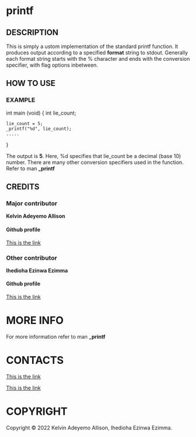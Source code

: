 # printf


## DESCRIPTION
This is simply a ustom implementation of the standard printf function. It produces output according to a specified **format** string to stdout. Generally each format string starts with the % character and ends with the conversion specifier, with flag options inbetween.


## HOW TO USE

### EXAMPLE

int main (void)
\{
	int lie_count;

	lie_count = 5;
	_printf("%d", lie_count);
	.....
}

The output is **5**.
Here, %d specifies that lie_count be a decimal (base 10) number.
There are many other conversion specifiers used in the function. Refer to man **_printf**


## CREDITS

### Major contributor

**Kelvin Adeyemo Allison**

#### Github profile

[This is the link](https://github.com/princekelvx)

### Other contributor

**Ihedioha Ezinwa Ezimma**

#### Github profile

[This is the link](https://github.com/2003Ezinwa)


# MORE INFO
For more information refer to man **_printf**


# CONTACTS
[This is the link](princekelvx@gmail.com)

[This is the link](ihediohezinwa@gmail.com)


# COPYRIGHT
Copyright © 2022 Kelvin Adeyemo Allison, Ihedioha Ezinwa Ezimma.
